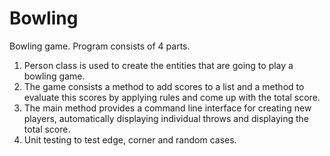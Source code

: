 # Bowling
Bowling game. 
Program consists of 4 parts.
1. Person class is used to create the entities that are going to play a bowling game. 
2. The game consists a method to add scores to a list and a method to evaluate this scores by applying rules and come up with the total score.
3. The main method provides a command line interface for creating new players, automatically displaying individual throws and displaying the total score.
4. Unit testing to test edge, corner and random cases. 

